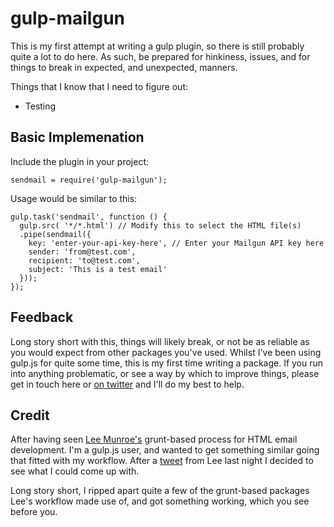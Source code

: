 # gulp-mailgun

This is my first attempt at writing a gulp plugin, so there is still probably quite a lot to do here. As such, be prepared for hinkiness, issues, and for things to break in expected, and unexpected, manners.

Things that I know that I need to figure out:

- Testing

## Basic Implemenation

Include the plugin in your project:

```
sendmail = require('gulp-mailgun');
```

Usage would be similar to this:

```
gulp.task('sendmail', function () {
  gulp.src( '*/*.html') // Modify this to select the HTML file(s)
  .pipe(sendmail({
    key: 'enter-your-api-key-here', // Enter your Mailgun API key here
    sender: 'from@test.com',
    recipient: 'to@test.com',
    subject: 'This is a test email'
  }));
});
```

## Feedback

Long story short with this, things will likely break, or not be as reliable as you would expect from other packages you've used. Whilst I've been using gulp.js for quite some time, this is my first time writing a package. If you run into anything problematic, or see a way by which to improve things, please get in touch here or [on twitter](https://twitter.com/HerrWulf) and I'll do my best to help.

## Credit

After having seen [Lee Munroe's](https://github.com/leemunroe/grunt-email-design) grunt-based process for HTML email development. I'm a gulp.js user, and wanted to get something similar going that fitted with my workflow. After a [tweet](https://twitter.com/leemunroe/status/479336210587209729) from Lee last night I decided to see what I could come up with.

Long story short, I ripped apart quite a few of the grunt-based packages Lee's workflow made use of, and got something working, which you see before you.